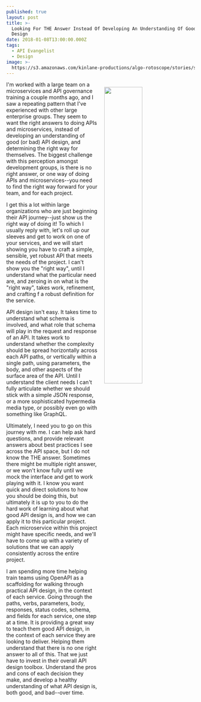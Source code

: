 ```yaml
---
published: true
layout: post
title: >-
  Looking For THE Answer Instead Of Developing An Understanding Of Good API
  Design
date: 2018-01-08T13:00:00.000Z
tags:
  - API Evangelist
  - Design
image: >-
  https://s3.amazonaws.com/kinlane-productions/algo-rotoscope/stories/status-berlin_matrix.jpg
---
```

<p><img src="https://s3.amazonaws.com/kinlane-productions/algo-rotoscope/stories/status-berlin_matrix.jpg" align="right" width="45%" style="padding: 15px;" /></p>I'm worked with a large team on a microservices and API governance training a couple months ago, and I saw a repeating pattern that I've experienced with other large enterprise groups. They seem to want the right answers to doing APIs and microservices, instead of developing an understanding of good (or bad) API design, and determining the right way for themselves. The biggest challenge with this perception amongst development groups, is there is no right answer, or one way of doing APIs and microservices--you need to find the right way forward for your team, and for each project.

I get this a lot within large organizations who are just beginning their API journey--just show us the right way of doing it! To which I usually reply with, let's roll up our sleeves and get to work on one of your services, and we will start showing you have to craft a simple, sensible, yet robust API that meets the needs of the project. I can't show you the "right way", until I understand what the particular need are, and zeroing in on what is the "right way", takes work, refinement, and crafting f a robust definition for the service.

API design isn't easy. It takes time to understand what schema is involved, and what role that schema will play in the request and response of an API. It takes work to understand whether the complexity should be spread horizontally across each API paths, or vertically within a single path, using parameters, the body, and other aspects of the surface area of the API. Until I understand the client needs I can't fully articulate whether we should stick with a simple JSON response, or a more sophisticated hypermedia media type, or possibly even go with something like GraphQL.

Ultimately, I need you to go on this journey with me. I can help ask hard questions, and provide relevant answers about best practices I see across the API space, but I do not know the THE answer. Sometimes there might be multiple right answer, or we won't know fully until we mock the interface and get to work playing with it. I know you want quick and direct solutions to how you should be doing this, but ultimately it is up to you to do the hard work of learning about what good API design is, and how we can apply it to this particular project. Each microservice within this project might have specific needs, and we'll have to come up with a variety of solutions that we can apply consistently across the entire project.

I am spending more time helping train teams using OpenAPI as a scaffolding for walking through practical API design, in the context of each service. Going through the paths, verbs, parameters, body, responses, status codes, schema, and fields for each service, one step at a time. It is providing a great way to teach them good API design, in the context of each service they are looking to deliver. Helping them understand that there is no one right answer to all of this. That we just have to invest in their overall API design toolbox. Understand the pros and cons of each decision they make, and develop a healthy understanding of what API design is, both good, and bad--over time.
